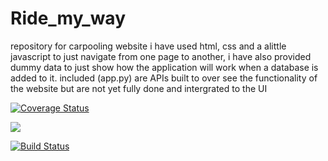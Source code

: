 # Ride_my_way
repository for carpooling website
i have used html, css and  a alittle javascript to just navigate from one page to another, i have also provided dummy data to just show how the application will work when a database is added to it.
included (app.py) are APIs built to over see the functionality of the website but are not yet fully done and intergrated to the UI



<a href='https://coveralls.io/github/kenneth051/Ride_my_way?branch=master'><img src='https://coveralls.io/repos/github/kenneth051/Ride_my_way/badge.svg?branch=master' alt='Coverage Status' /></a>

<a href="https://codeclimate.com/github/kenneth051/Ride_my_way/maintainability"><img src="https://api.codeclimate.com/v1/badges/5121dd921a17292f244d/maintainability" /></a>

[![Build Status](https://travis-ci.org/kenneth051/Ride_my_way.svg?branch=dev)](https://travis-ci.org/kenneth051/Ride_my_way)
